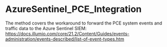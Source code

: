 # AzureSentinel_PCE_Integration

The method covers the workaround to forward the PCE system events and traffic data to the Azure Sentinel SIEM:
https://docs.illumio.com/core/21.2/Content/Guides/events-administration/events-described/list-of-event-types.htm

